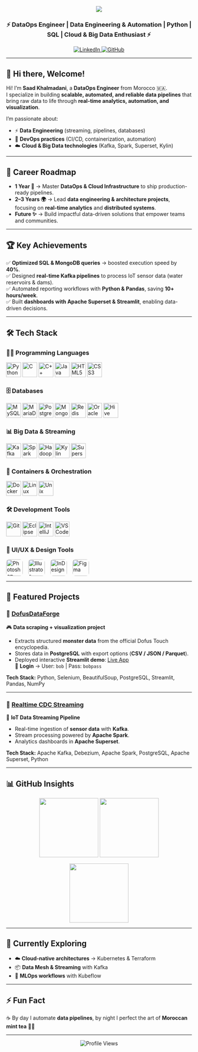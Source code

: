 <div align="center">
  <img src="https://capsule-render.vercel.app/api?type=waving&color=gradient&height=200&section=header&text=Saad%20KHALMADANI%20🚀&fontSize=40&animation=fadeIn&fontAlignY=40" />
  
  <h3>⚡ DataOps Engineer | Data Engineering & Automation | Python | SQL | Cloud & Big Data Enthusiast ⚡</h3>
  
  <a href="https://www.linkedin.com/in/saad-khalmadani" target="_blank"> 
    <img src="https://img.shields.io/badge/LinkedIn-blue?style=flat&logo=linkedin" alt="LinkedIn"/> 
  </a> 
  <a href="https://github.com/SaadkhPy" target="_blank"> 
    <img src="https://img.shields.io/badge/GitHub-black?style=flat&logo=github" alt="GitHub"/> 
  </a>
</div>

---

## 👋 Hi there, Welcome!  

Hi! I’m **Saad Khalmadani**, a **DataOps Engineer** from Morocco 🇲🇦.  
I specialize in building **scalable, automated, and reliable data pipelines** that bring raw data to life through **real-time analytics, automation, and visualization**.  

I’m passionate about:  
- ⚡ **Data Engineering** (streaming, pipelines, databases)  
- 🔧 **DevOps practices** (CI/CD, containerization, automation)  
- ☁️ **Cloud & Big Data technologies** (Kafka, Spark, Superset, Kylin)  

---

## 🎯 Career Roadmap  

- **1 Year 🚀** → Master **DataOps & Cloud Infrastructure** to ship production-ready pipelines.  
- **2–3 Years 🌍** → Lead **data engineering & architecture projects**, focusing on **real-time analytics** and **distributed systems**.  
- **Future ✨** → Build impactful data-driven solutions that empower teams and communities.  

---

## 🏆 Key Achievements  

✅ **Optimized SQL & MongoDB queries** → boosted execution speed by **40%**.  
✅ Designed **real-time Kafka pipelines** to process IoT sensor data (water reservoirs & dams).  
✅ Automated reporting workflows with **Python & Pandas**, saving **10+ hours/week**.  
✅ Built **dashboards with Apache Superset & Streamlit**, enabling data-driven decisions.  

---

## 🛠️ Tech Stack  

### 👨‍💻 Programming Languages
<p align="left">
  <img src="https://cdn.jsdelivr.net/gh/devicons/devicon/icons/python/python-original.svg" alt="Python" width="40" height="40" title="Python"/>
  <img src="https://cdn.jsdelivr.net/gh/devicons/devicon/icons/c/c-original.svg" alt="C" width="40" height="40" title="C"/>
  <img src="https://cdn.jsdelivr.net/gh/devicons/devicon/icons/cplusplus/cplusplus-original.svg" alt="C++" width="40" height="40" title="C++"/>
  <img src="https://cdn.jsdelivr.net/gh/devicons/devicon/icons/java/java-original.svg" alt="Java" width="40" height="40" title="Java"/>
  <img src="https://cdn.jsdelivr.net/gh/devicons/devicon/icons/html5/html5-original.svg" alt="HTML5" width="40" height="40" title="HTML5"/>
  <img src="https://cdn.jsdelivr.net/gh/devicons/devicon/icons/css3/css3-original.svg" alt="CSS3" width="40" height="40" title="CSS3"/>
</p>

### 🗄️ Databases
<p align="left">
  <img src="https://cdn.jsdelivr.net/gh/devicons/devicon/icons/mysql/mysql-original.svg" alt="MySQL" width="40" height="40" title="MySQL"/>
  <img src="https://cdn.jsdelivr.net/gh/devicons/devicon/icons/mariadb/mariadb-original.svg" alt="MariaDB" width="40" height="40" title="MariaDB"/>
  <img src="https://cdn.jsdelivr.net/gh/devicons/devicon/icons/postgresql/postgresql-original.svg" alt="PostgreSQL" width="40" height="40" title="PostgreSQL"/>
  <img src="https://cdn.jsdelivr.net/gh/devicons/devicon/icons/mongodb/mongodb-original.svg" alt="MongoDB" width="40" height="40" title="MongoDB"/>
  <img src="https://cdn.jsdelivr.net/gh/devicons/devicon/icons/redis/redis-original.svg" alt="Redis" width="40" height="40" title="Redis"/>
  <img src="https://cdn.jsdelivr.net/gh/devicons/devicon/icons/oracle/oracle-original.svg" alt="Oracle" width="40" height="40" title="Oracle"/>
  <img src="https://upload.wikimedia.org/wikipedia/commons/thumb/b/bb/Apache_Hive_logo.svg/999px-Apache_Hive_logo.svg.png?20151020034510" alt="Hive" width="40" height="40" title="Hive"/>
</p>

### 📊 Big Data & Streaming
<p align="left">
  <img src="https://cdn.jsdelivr.net/gh/devicons/devicon/icons/apachekafka/apachekafka-original.svg" alt="Kafka" width="40" height="40" title="Kafka"/>
  <img src="https://cdn.jsdelivr.net/gh/devicons/devicon/icons/apachespark/apachespark-original.svg" alt="Spark" width="40" height="40" title="Spark"/>
  <img src="https://cdn.jsdelivr.net/gh/devicons/devicon/icons/hadoop/hadoop-original.svg" alt="Hadoop" width="40" height="40" title="Hadoop"/>
  <img src="https://assets.streamlinehq.com/image/private/w_60,h_60,ar_1/f_auto/v1/icons/logos/apachekylin-x3erjwirp42wj7fw3fh4z.png/apachekylin-do1cjrp803djjoedvd32j.png?_a=DATAg1AAZAA0" alt="Kylin" width="40" height="40" title="Kylin"/>
  <img src="https://assets.streamlinehq.com/image/private/w_100,h_100,ar_1/f_auto/v1/icons/1/apache-superset-icon-cyc19fiufldpekdt6c7jg.png/apache-superset-icon-80ygkwbe76iyhvftejjahm.png?_a=DATAg1AAZAA0" alt="Superset" width="40" height="40" title="Superset"/>
</p>



### 🚀 Containers & Orchestration
<p align="left">
  <img src="https://cdn.jsdelivr.net/gh/devicons/devicon/icons/docker/docker-original.svg" alt="Docker" width="40" height="40" title="Docker"/>
  <img src="https://cdn.jsdelivr.net/gh/devicons/devicon/icons/linux/linux-original.svg" alt="Linux" width="40" height="40" title="Linux"/>
  <img src="https://cdn.jsdelivr.net/gh/devicons/devicon/icons/unix/unix-original.svg" alt="Unix" width="40" height="40" title="Unix"/>
</p>

### 🛠️ Development Tools
<p align="left">
  <img src="https://cdn.jsdelivr.net/gh/devicons/devicon/icons/git/git-original.svg" alt="Git" width="40" height="40" title="Git"/>
  <img src="https://cdn.jsdelivr.net/gh/devicons/devicon/icons/eclipse/eclipse-original.svg" alt="Eclipse" width="40" height="40" title="Eclipse"/>
  <img src="https://cdn.jsdelivr.net/gh/devicons/devicon/icons/intellij/intellij-original.svg" alt="IntelliJ" width="40" height="40" title="IntelliJ"/>
  <img src="https://cdn.jsdelivr.net/gh/devicons/devicon/icons/vscode/vscode-original.svg" alt="VSCode" width="40" height="40" title="VSCode"/>
</p>

### 🎨 UI/UX & Design Tools
<p align="left" style="display: flex; gap: 15px;">
  <a href="https://www.adobe.com/products/photoshop.html" target="_blank">
    <img src="https://assets.streamlinehq.com/image/private/w_100,h_100,ar_1/f_auto/v1/icons/1/adobe-photoshop-hff0xu4145x91pca439c.png/adobe-photoshop-ob1091banf9eiaykz328v.png?_a=DATAg1AAZAA0" alt="Photoshop" width="45" height="45" title="Photoshop" style="border-radius: 8px;"/>
  </a>
  <a href="https://www.adobe.com/products/illustrator.html" target="_blank">
    <img src="https://assets.streamlinehq.com/image/private/w_100,h_100,ar_1/f_auto/v1/icons/1/adobe-illustrator-535zp9xbaqn8qybkelwxl.png/adobe-illustrator-ov7loszp3cio4ggxmfdmb.png?_a=DATAg1AAZAA0" alt="Illustrator" width="45" height="45" title="Illustrator" style="border-radius: 8px;"/>
  </a>
  <a href="https://www.adobe.com/products/indesign.html" target="_blank">
    <img src="https://assets.streamlinehq.com/image/private/w_100,h_100,ar_1/f_auto/v1/icons/1/adobe-indesign-2axsutj4ncxnlgn75eoezf.png/adobe-indesign-74cd7ia37v4q7hyz5ifm2g.png?_a=DATAg1AAZAA0" alt="InDesign" width="45" height="45" title="InDesign" style="border-radius: 8px;"/>
  </a>
  <a href="https://www.figma.com/" target="_blank">
    <img src="https://assets.streamlinehq.com/image/private/w_100,h_100,ar_1/f_auto/v1/icons/3/figma-f5dqdc8cdfr26wz3fxyb07.png/figma-29jkhh18a0g7a4l6z446bb.png?_a=DATAg1AAZAA0" alt="Figma" width="45" height="45" title="Figma" style="border-radius: 8px;"/>
  </a>
</p>





---

## 📌 Featured Projects  

### 🔹 [DofusDataForge](https://github.com/SaadkhPy/DofusDataForge-project)  
🎮 **Data scraping + visualization project**  
- Extracts structured **monster data** from the official Dofus Touch encyclopedia.  
- Stores data in **PostgreSQL** with export options (**CSV / JSON / Parquet**).  
- Deployed interactive **Streamlit demo**: [Live App](https://dofusdataforge-project.streamlit.app/)  
🔑 **Login** → User: `bob` | Pass: `bobpass`  

**Tech Stack:** Python, Selenium, BeautifulSoup, PostgreSQL, Streamlit, Pandas, NumPy  

---

### 🔹 [Realtime CDC Streaming](https://github.com/SaadkhPy/realtime-cdc-streaming-project)  
📡 **IoT Data Streaming Pipeline**  
- Real-time ingestion of **sensor data** with **Kafka**.  
- Stream processing powered by **Apache Spark**.  
- Analytics dashboards in **Apache Superset**.  

**Tech Stack:** Apache Kafka, Debezium, Apache Spark, PostgreSQL, Apache Superset, Python  

---

## 📊 GitHub Insights  

<p align="center">
  <img src="https://github-readme-stats.vercel.app/api?username=SaadkhPy&show_icons=true&theme=radical" height="160" />
  <img src="https://github-readme-stats.vercel.app/api/top-langs/?username=SaadkhPy&layout=compact&theme=radical" height="160" />
</p>

<p align="center">
  <img src="https://streak-stats.demolab.com?user=SaadkhPy&theme=radical" height="160" />
</p> 

---

## 🌱 Currently Exploring  

- ☁️ **Cloud-native architectures** → Kubernetes & Terraform  
- 📦 **Data Mesh & Streaming** with Kafka  
- 🤖 **MLOps workflows** with Kubeflow  

---

## ⚡ Fun Fact  

☕ By day I automate **data pipelines**, by night I perfect the art of **Moroccan mint tea** 🍵✨  

---

<div align="center">
  <img src="https://komarev.com/ghpvc/?username=SaadkhPy&label=Profile%20Views&color=blueviolet&style=flat" alt="Profile Views"/>
</div>
